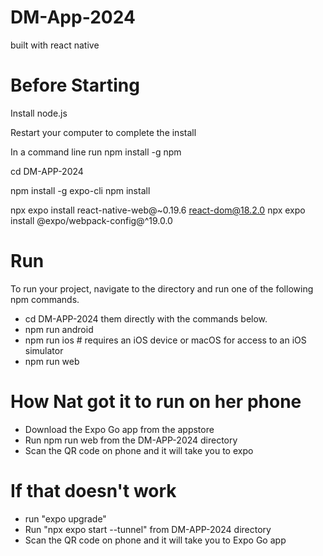 # DM-App-2024
built with react native

# Before Starting
Install node.js

Restart your computer to complete the install

In a command line run npm install -g npm

cd DM-APP-2024

npm install -g expo-cli
npm install

npx expo install react-native-web@~0.19.6 react-dom@18.2.0
npx expo install @expo/webpack-config@^19.0.0

# Run
To run your project, navigate to the directory and run one of the following npm commands.

- cd DM-APP-2024
 them directly with the commands below.
- npm run android
- npm run ios # requires an iOS device or macOS for access to an iOS simulator       
- npm run web

# How Nat got it to run on her phone
- Download the Expo Go app from the appstore
- Run npm run web from the DM-APP-2024 directory
- Scan the QR code on phone and it will take you to expo

# If that doesn't work
- run "expo upgrade"
- Run "npx expo start --tunnel" from DM-APP-2024 directory
- Scan the QR code on phone and it will take you to Expo Go app